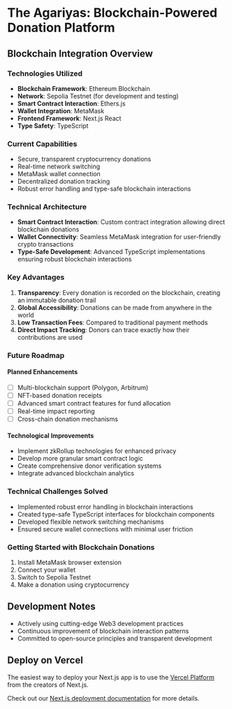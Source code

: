 # The Agariyas: Blockchain-Powered Donation Platform

## Blockchain Integration Overview

### Technologies Utilized
- **Blockchain Framework**: Ethereum Blockchain
- **Network**: Sepolia Testnet (for development and testing)
- **Smart Contract Interaction**: Ethers.js
- **Wallet Integration**: MetaMask
- **Frontend Framework**: Next.js React
- **Type Safety**: TypeScript

### Current Capabilities
- Secure, transparent cryptocurrency donations
- Real-time network switching
- MetaMask wallet connection
- Decentralized donation tracking
- Robust error handling and type-safe blockchain interactions

### Technical Architecture
- **Smart Contract Interaction**: Custom contract integration allowing direct blockchain donations
- **Wallet Connectivity**: Seamless MetaMask integration for user-friendly crypto transactions
- **Type-Safe Development**: Advanced TypeScript implementations ensuring robust blockchain interactions

### Key Advantages
1. **Transparency**: Every donation is recorded on the blockchain, creating an immutable donation trail
2. **Global Accessibility**: Donations can be made from anywhere in the world
3. **Low Transaction Fees**: Compared to traditional payment methods
4. **Direct Impact Tracking**: Donors can trace exactly how their contributions are used

### Future Roadmap
#### Planned Enhancements
- [ ] Multi-blockchain support (Polygon, Arbitrum)
- [ ] NFT-based donation receipts
- [ ] Advanced smart contract features for fund allocation
- [ ] Real-time impact reporting
- [ ] Cross-chain donation mechanisms

#### Technological Improvements
- Implement zkRollup technologies for enhanced privacy
- Develop more granular smart contract logic
- Create comprehensive donor verification systems
- Integrate advanced blockchain analytics

### Technical Challenges Solved
- Implemented robust error handling in blockchain interactions
- Created type-safe TypeScript interfaces for blockchain components
- Developed flexible network switching mechanisms
- Ensured secure wallet connections with minimal user friction

### Getting Started with Blockchain Donations
1. Install MetaMask browser extension
2. Connect your wallet
3. Switch to Sepolia Testnet
4. Make a donation using cryptocurrency

## Development Notes
- Actively using cutting-edge Web3 development practices
- Continuous improvement of blockchain interaction patterns
- Committed to open-source principles and transparent development

## Deploy on Vercel

The easiest way to deploy your Next.js app is to use the [Vercel Platform](https://vercel.com/new?utm_medium=default-template&filter=next.js&utm_source=create-next-app&utm_campaign=create-next-app-readme) from the creators of Next.js.

Check out our [Next.js deployment documentation](https://nextjs.org/docs/app/building-your-application/deploying) for more details.
